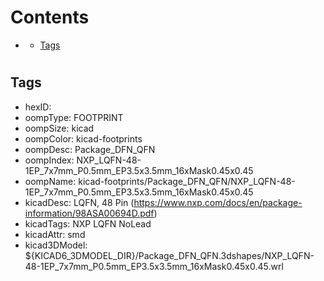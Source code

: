 



Contents
========

* [](#)
	* [Tags](#tags)

# 

## Tags

- hexID: 
- oompType: FOOTPRINT
- oompSize: kicad
- oompColor: kicad-footprints
- oompDesc: Package_DFN_QFN
- oompIndex: NXP_LQFN-48-1EP_7x7mm_P0.5mm_EP3.5x3.5mm_16xMask0.45x0.45
- oompName: kicad-footprints/Package_DFN_QFN/NXP_LQFN-48-1EP_7x7mm_P0.5mm_EP3.5x3.5mm_16xMask0.45x0.45
- kicadDesc: LQFN, 48 Pin (https://www.nxp.com/docs/en/package-information/98ASA00694D.pdf)
- kicadTags: NXP LQFN NoLead
- kicadAttr: smd
- kicad3DModel: ${KICAD6_3DMODEL_DIR}/Package_DFN_QFN.3dshapes/NXP_LQFN-48-1EP_7x7mm_P0.5mm_EP3.5x3.5mm_16xMask0.45x0.45.wrl
